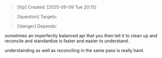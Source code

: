 
>[!tip] Created: [2025-09-09 Tue 20:15]

>[!question] Targets: 

>[!danger] Depends: 

sometimes an imperfectly balanced api that you then tell it to clean up and reconcile and standardize is faster and easier to understand.

understanding as well as reconciling in the same pass is really hard.